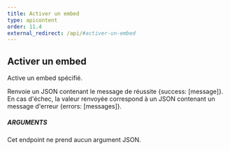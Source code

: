 ```yaml
---
title: Activer un embed
type: apicontent
order: 11.4
external_redirect: /api/#activer-un-embed
---
```


## Activer un embed
Active un embed spécifié.

Renvoie un JSON contenant le message de réussite {success: [message]}. En cas d'échec, la valeur renvoyée correspond à un JSON contenant un message d'erreur {errors: [messages]}.

##### ARGUMENTS

Cet endpoint ne prend aucun argument JSON.
